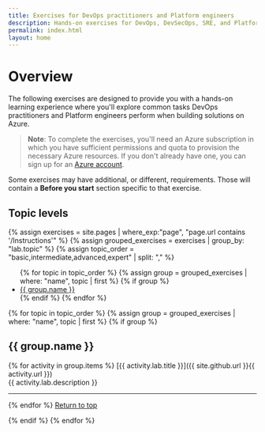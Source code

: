 ```yaml
---
title: Exercises for DevOps practitioners and Platform engineers
description: Hands-on exercises for DevOps, DevSecOps, SRE, and Platform Engineering
permalink: index.html
layout: home
---
```


# Overview

The following exercises are designed to provide you with a hands-on learning experience where you'll explore common tasks DevOps practitioners and Platform engineers perform when building solutions on Azure.

> **Note**: To complete the exercises, you'll need an Azure subscription in which you have sufficient permissions and quota to provision the necessary Azure resources. If you don't already have one, you can sign up for an [Azure account](https://azure.microsoft.com/free).

Some exercises may have additional, or different, requirements. Those will contain a **Before you start** section specific to that exercise.

## Topic levels

{% assign exercises = site.pages | where_exp:"page", "page.url contains '/Instructions'" %}
{% assign grouped_exercises = exercises | group_by: "lab.topic" %}
{% assign topic_order = "basic,intermediate,advanced,expert" | split: "," %}

<ul>
{% for topic in topic_order %}
  {% assign group = grouped_exercises | where: "name", topic | first %}
  {% if group %}
    <li><a href="#{{ group.name | slugify }}">{{ group.name }}</a></li>
  {% endif %}
{% endfor %}
</ul>

{% for topic in topic_order %}
{% assign group = grouped_exercises | where: "name", topic | first %}
{% if group %}

## <a id="{{ group.name | slugify }}"></a>{{ group.name }}

{% for activity in group.items %}
[{{ activity.lab.title }}]({{ site.github.url }}{{ activity.url }}) <br/> {{ activity.lab.description }}

---

{% endfor %}
<a href="#overview">Return to top</a>

{% endif %}
{% endfor %}

